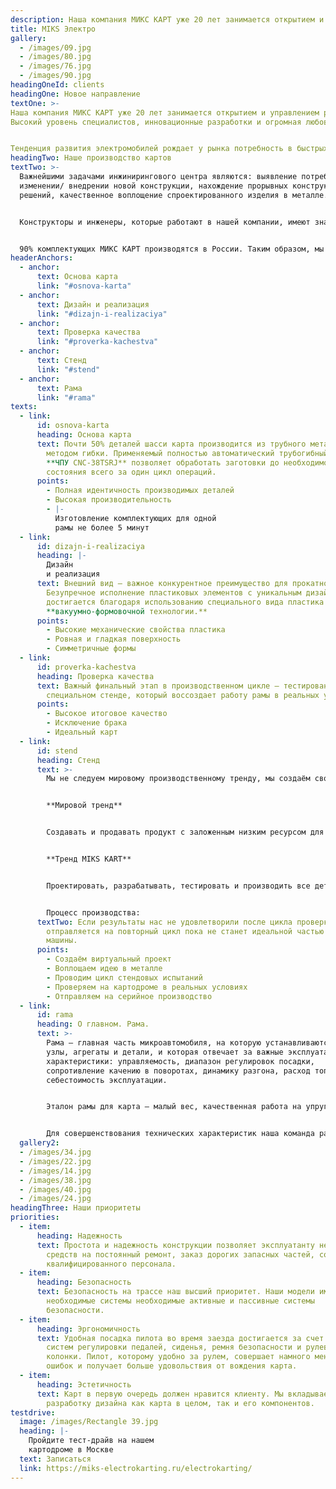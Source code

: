 ```yaml
---
description: Наша компания МИКС КАРТ уже 20 лет занимается открытием и управлением развлекательных картинг-центров в России. Благодаря богатому опыту в автоспорте, мы точно знаем, что необходимо владельцу и оператору картинг-центра для успешной работы. Поэтому при проектировании и производстве картов делаем упор на надежность, безопасность, удобную и доступную эксплуатацию.
title: МIKS Электро
gallery:
  - /images/09.jpg
  - /images/80.jpg
  - /images/76.jpg
  - /images/90.jpg
headingOneId: clients
headingOne: Новое направление
textOne: >-
Наша компания МИКС КАРТ уже 20 лет занимается открытием и управлением развлекательных картинг-центров в России. 
Высокий уровень специалистов, инновационные разработки и огромная любовь к миру автоспорта позволили нам создать уникальный продукт в области электрокартинга.


Тенденция развития электромобилей рождает у рынка потребность в быстрых и мощных электрических картах, поэтому мы разработали новую модель карта - MIKS ELECTRO.
headingTwo: Наше производство картов
textTwo: >-
  Важнейшими задачами инжинирингового центра являются: выявление потребности в
  изменении/ внедрении новой конструкции, нахождение прорывных конструктивных
  решений, качественное воплощение спроектированного изделия в металле.


  Конструкторы и инженеры, которые работают в нашей компании, имеют значительный опыт в спортивном картинге и автоспорте, что позволяет спроектировать карты, отвечающие нашим целям и воплотить все инновационные решения в металле. Для этого мы используем современное точное оборудование, которое позволяет держать высокое качество вне зависимости от количества производимых деталей, снижая производственные риски, минимизируя издержки и снижая себестоимость конечного продукта.


  90% комплектующих МИКС КАРТ производятся в России. Таким образом, мы контролируем каждый шаг будущего карта и можем гарантировать нашим клиентам наличие запасных частей с оперативной логистикой.
headerAnchors:
  - anchor:
      text: Основа карта
      link: "#osnova-karta"
  - anchor:
      text: Дизайн и реализация
      link: "#dizajn-i-realizaciya"
  - anchor:
      text: Проверка качества
      link: "#proverka-kachestva"
  - anchor:
      text: Стенд
      link: "#stend"
  - anchor:
      text: Рама
      link: "#rama"
texts:
  - link:
      id: osnova-karta
      heading: Основа карта
      text: Почти 50% деталей шасси карта производится из трубного металлопроката
        методом гибки. Применяемый полностью автоматический трубогибный станок с
        **ЧПУ CNC-38TSRJ** позволяет обработать заготовки до необходимого
        состояния всего за один цикл операций.
      points:
        - Полная идентичность производимых деталей
        - Высокая производительность
        - |-
          Изготовление комплектующих для одной
          рамы не более 5 минут
  - link:
      id: dizajn-i-realizaciya
      heading: |-
        Дизайн 
        и реализация
      text: Внешний вид – важное конкурентное преимущество для прокатного картинга.
        Безупречное исполнение пластиковых элементов с уникальным дизайном
        достигается благодаря использованию специального вида пластика и
        **вакуумно-формовочной технологии.**
      points:
        - Высокие механические свойства пластика
        - Ровная и гладкая поверхность
        - Симметричные формы
  - link:
      id: proverka-kachestva
      heading: Проверка качествa
      text: Важный финальный этап в производственном цикле – тестирование изделий на
        специальном стенде, который воссоздает работу рамы в реальных условиях.
      points:
        - Высокое итоговое качество
        - Исключение брака
        - Идеальный карт
  - link:
      id: stend
      heading: Стенд
      text: >-
        Мы не следуем мировому производственному тренду, мы создаём свой.


        **Мировой тренд**


        Создавать и продавать продукт с заложенным низким ресурсом для дальнейшего заработка на продаже запасных комплектующих. 


        **Тренд MIKS KART**


        Проектировать, разрабатывать, тестировать и производить все детали карта с повышенными характеристиками надежности и высоким уровнем ремонтопригодности.


        Процесс производства: 
      textTwo: Если результаты нас не удовлетворили после цикла проверки, то компонент
        отправляется на повторный цикл пока не станет идеальной частью будущей
        машины.
      points:
        - Создаём виртуальный проект
        - Воплощаем идею в металле
        - Проводим цикл стендовых испытаний
        - Проверяем на картодроме в реальных условиях
        - Отправляем на серийное производство
  - link:
      id: rama
      heading: О главном. Рама.
      text: >-
        Рама — главная часть микроавтомобиля, на которую устанавливаются все
        узлы, агрегаты и детали, и которая отвечает за важные эксплуатационные
        характеристики: управляемость, диапазон регулировок посадки,
        сопротивление качению в поворотах, динамику разгона, расход топлива и
        себестоимость эксплуатации. 


        Эталон рамы для карта — малый вес, качественная работа на упругое кручение вокруг продольной оси в поворотах и отсутствие пластической деформации при работе и ударах.


        Для совершенствования технических характеристик наша команда разработала испытательный стенд. Стенд позволяет нам в короткие сроки провести испытания в идентичных условиях, подобрать оптимальные материалы и технологию производства, чтобы сделать раму высокого качества с заданными механическими и техническими характеристиками.
  gallery2:
  - /images/34.jpg
  - /images/22.jpg
  - /images/14.jpg
  - /images/38.jpg
  - /images/40.jpg
  - /images/24.jpg
headingThree: Наши приоритеты
priorities:
  - item:
      heading: Надежность
      text: Простота и надежность конструкции позволяет эксплуатанту не тратить много
        средств на постоянный ремонт, заказ дорогих запасных частей, содержание
        квалифицированного персонала.
  - item:
      heading: Безопасность
      text: Безопасность на трассе наш высший приоритет. Наши модели имеют все
        необходимые системы необходимые активные и пассивные системы
        безопасности.
  - item:
      heading: Эргономичность
      text: Удобная посадка пилота во время заезда достигается за счет оригинальных
        систем регулировки педалей, сиденья, ремня безопасности и рулевой
        колонки. Пилот, которому удобно за рулем, совершает намного меньше
        ошибок и получает больше удовольствия от вождения карта.
  - item:
      heading: Эстетичность
      text: Карт в первую очередь должен нравится клиенту. Мы вкладываем много сил в
        разработку дизайна как карта в целом, так и его компонентов.
testdrive:
  image: /images/Rectangle 39.jpg
  heading: |-
    Пройдите тест-драйв на нашем
    картодроме в Москве
  text: Записаться
  link: https://miks-electrokarting.ru/electrokarting/
---
```

